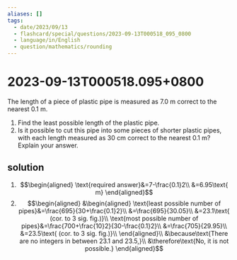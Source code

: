 ```yaml
---
aliases: []
tags:
  - date/2023/09/13
  - flashcard/special/questions/2023-09-13T000518_095_0800
  - language/in/English
  - question/mathematics/rounding
---
```


# 2023-09-13T000518.095+0800

The length of a piece of plastic pipe is measured as 7.0 m correct to the nearest 0.1 m.

1. Find the least possible length of the plastic pipe.
2. Is it possible to cut this pipe into some pieces of shorter plastic pipes, with each length measured as 30 cm correct to the nearest 0.1 m? Explain your answer.

## solution

1. <span></span> $$\begin{aligned}
\text{required answer}&=7-\frac{0.1}2\\
&=6.95\text{ m}
\end{aligned}$$
2. <span></span> $$\begin{aligned}
&\begin{aligned}
\text{least possible number of pipes}&=\frac{695}{30+\frac{0.1}2}\\
&=\frac{695}{30.05}\\
&=23.1\text{ (cor. to 3 sig. fig.)}\\
\text{most possible number of pipes}&=\frac{700+\frac{10}2}{30-\frac{0.1}2}\\
&=\frac{705}{29.95}\\
&=23.5\text{ (cor. to 3 sig. fig.)}\\
\end{aligned}\\
&\because\text{There are no integers in between 23.1 and 23.5,}\\
&\therefore\text{No, it is not possible.}
\end{aligned}$$
